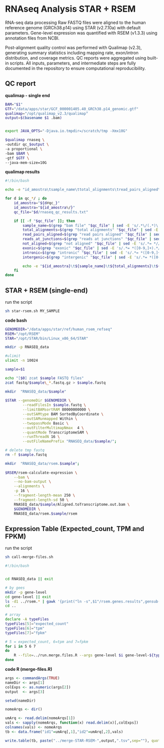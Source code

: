 # RNAseq Analysis STAR + RSEM 

RNA-seq data processing
Raw FASTQ files were aligned to the human reference genome (GRCh38.p14) using STAR (v2.7.10a) with default parameters. Gene-level expression was quantified with RSEM (v1.3.3) using annotation files from NCBI.

Post-alignment quality control was performed with Qualimap (v2.3), generating summary statistics including mapping rate, exon/intron distribution, and coverage metrics. QC reports were aggregated using built-in scripts. All inputs, parameters, and intermediate steps are fully documented in the repository to ensure computational reproducibility.


## QC report 

**qualimap - single end**

```bash
BAM="$1"
GTF="/data/apps/star/GCF_000001405.40_GRCh38.p14_genomic.gtf"
qualimap="/opt/qualimap_v2.3/qualimap"
output=$(basename $1 .bam)


export JAVA_OPTS="-Djava.io.tmpdir=/scratch/tmp -Xmx10G"

$qualimap rnaseq \
-outdir qc_$output \
-a proportional \
-bam $BAM \
-gtf $GTF \
--java-mem-size=10G
```

**qualimap results**

```bash
#!/bin/bash

echo -e "id_amostra\tsample_name\ttotal_alignments\tread_pairs_aligned\treads_at_junctions\tnot_aligned\texonic\tintronic\tintergenic"

for d in qc_*/ ; do
    id_amostra="${d#qc_}"
    id_amostra="${id_amostra%/}"
    qc_file="$d/rnaseq_qc_results.txt"

    if [[ -f "$qc_file" ]]; then
        sample_name=$(grep "bam file" "$qc_file" | sed -E 's/.*\/(.*)\.bam/\1/')
        total_alignments=$(grep "total alignments" "$qc_file" | sed -E 's/.*= *//; s/,//g')
        read_pairs_aligned=$(grep "read pairs aligned" "$qc_file" | sed -E 's/.*= *//; s/,//g')
        reads_at_junctions=$(grep "reads at junctions" "$qc_file" | sed -E 's/.*= *//; s/,//g')
        not_aligned=$(grep "not aligned" "$qc_file" | sed -E 's/.*= *//; s/,//g')
        exonic=$(grep "exonic" "$qc_file" | sed -E 's/.*= *([0-9,]+).*/\1/; s/,//g')
        intronic=$(grep "intronic" "$qc_file" | sed -E 's/.*= *([0-9,]+).*/\1/; s/,//g')
        intergenic=$(grep "intergenic" "$qc_file" | sed -E 's/.*= *([0-9,]+).*/\1/; s/,//g')

        echo -e "${id_amostra}\t${sample_name}\t${total_alignments}\t${read_pairs_aligned}\t${reads_at_junctions}\t${not_aligned}\t${exonic}\t${intronic}\t${intergenic}"
    fi
done
```

## STAR + RSEM (single-end)

run the script
```bash
sh star-rsem.sh MY_SAMPLE

```

**code bash**
```bash
GENOMEDIR="/data/apps/star/ref/human_rsem_refseq"
RSEM="/opt/RSEM"
STAR="/opt/STAR/bin/Linux_x86_64/STAR"

mkdir -p RNASEQ_data

#ulimit
ulimit -n 10024

sample=$1

echo "[$0] zcat $sample FASTQ files"
zcat fastq/$sample\_*.fastq.gz > $sample.fastq

mkdir  "RNASEQ_data/$sample"
	
$STAR --genomeDir $GENOMEDIR \
        --readFilesIn $sample.fastq \
        --limitBAMsortRAM 80000000000 \
        --outSAMtype BAM SortedByCoordinate \
        --outSAMunmapped Within \
        --twopassMode Basic \
        --outFilterMultimapNmax  4 \
        --quantMode TranscriptomeSAM \
        --runThreadN 16 \
        --outFileNamePrefix "RNASEQ_data/$sample/";

# delete tmp fastq
rm -f $sample.fastq

mkdir  "RNASEQ_data/rsem.$sample";
 
$RSEM/rsem-calculate-expression \
	--bam \
	--no-bam-output \
	--alignments \
	-p 16 \
	--fragment-length-mean 250 \
	--fragment-length-sd 50 \
	RNASEQ_data/$sample/Aligned.toTranscriptome.out.bam \
	$GENOMEDIR \
	RNASEQ_data/rsem.$sample/rsem


```

## Expression Table (Expected_count, TPM and FPKM)

run the script
```bash
sh call-merge-files.sh
```

```bash
#!/bin/bash


cd RNASEQ_data || exit

# by gees
mkdir -p gene-level
cd gene-level || exit
ls -d1 ../rsem.* | gawk '{print("ln -s",$1"/rsem.genes.results",gensub("../rsem.","","g",$1))}' | sh
cd ..

# array
declare -A typeFiles
typeFiles[5]="expected_count"
typeFiles[6]="tpm"
typeFiles[7]="fpkm"

# 5 = expected_count, 6=tpm and 7=fpkm
for i in 5 6 7
do
    R --file=../run.merge.files.R --args gene-level $i gene-level-${typeFiles[$i]}
done
```

**code R (merge-files.R)**

```R
args <- commandArgs(TRUE)
nameDir <- args[1]
colExps <- as.numeric(args[2])
output  <- args[3]

setwd(nameDir)

nomeArqs <- dir()

umArq <- read.delim(nomeArqs[1])
vals <- sapply(nomeArqs, function(x) read.delim(x)[,colExps])
colnames(vals) <- nomeArqs
tb <- data.frame("id1"=umArq[,1],"id2"=umArq[,2],vals)

write.table(tb, paste("../merge-STAR-RSEM-",output,".tsv",sep=""), quote=FALSE, row.names=FALSE, sep='\t')
```
